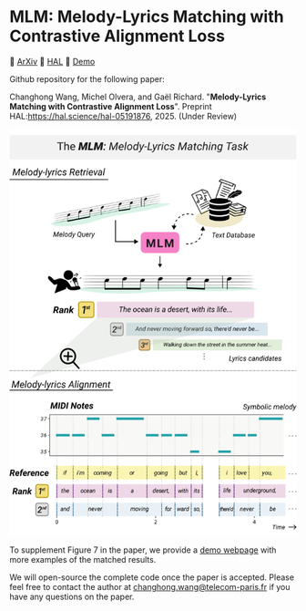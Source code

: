 # MLM: Melody-Lyrics Matching with Contrastive Alignment Loss

:notebook_with_decorative_cover: [ArXiv](https://arxiv.org/)
:notebook_with_decorative_cover: [HAL](https://arxiv.org/)
:musical_note: [Demo](https://changhongw.github.io/publications/mlm)

Github repository for the following paper:

Changhong Wang, Michel Olvera, and Gaël Richard. "**Melody-Lyrics Matching with Contrastive Alignment Loss**". Preprint HAL:https://hal.science/hal-05191876, 2025. (Under Review)

<img src="assets/MLM_fig1.png" width="600" />

To supplement Figure 7 in the paper, we provide a [demo webpage](https://changhongw.github.io/publications/mlm) with more examples of the matched results.

We will open-source the complete code once the paper is accepted. Please feel free to contact the author at changhong.wang@telecom-paris.fr if you have any questions on the paper.
